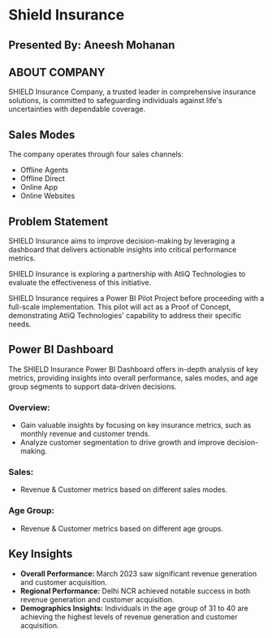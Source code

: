 # Shield Insurance

## Presented By: Aneesh Mohanan

## ABOUT COMPANY
SHIELD Insurance Company, a trusted leader in comprehensive insurance solutions, is committed to safeguarding individuals against life's uncertainties with dependable coverage.

## Sales Modes
The company operates through four sales channels:
- Offline Agents
- Offline Direct
- Online App
- Online Websites

## Problem Statement
SHIELD Insurance aims to improve decision-making by leveraging a dashboard that delivers actionable insights into critical performance metrics.

SHIELD Insurance is exploring a partnership with AtliQ Technologies to evaluate the effectiveness of this initiative.

SHIELD Insurance requires a Power BI Pilot Project before proceeding with a full-scale implementation. This pilot will act as a Proof of Concept, demonstrating AtliQ Technologies' capability to address their specific needs.

## Power BI Dashboard
The SHIELD Insurance Power BI Dashboard offers in-depth analysis of key metrics, providing insights into overall performance, sales modes, and age group segments to support data-driven decisions.

### Overview:
- Gain valuable insights by focusing on key insurance metrics, such as monthly revenue and customer trends.
- Analyze customer segmentation to drive growth and improve decision-making.

### Sales:
- Revenue & Customer metrics based on different sales modes.

### Age Group:
- Revenue & Customer metrics based on different age groups.

## Key Insights
- **Overall Performance:** March 2023 saw significant revenue generation and customer acquisition.
- **Regional Performance:** Delhi NCR achieved notable success in both revenue generation and customer acquisition.
- **Demographics Insights:** Individuals in the age group of 31 to 40 are achieving the highest levels of revenue generation and customer acquisition.
